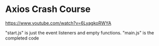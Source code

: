 # Axios Crash Course

https://www.youtube.com/watch?v=6LyagkoRWYA

"start.js" is just the event listeners and empty functions. "main.js" is the completed code
